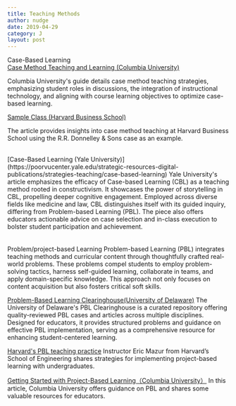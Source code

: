 ```yaml
---
title: Teaching Methods
author: nudge
date: 2019-04-29
category: J
layout: post
---
```


Case-Based Learning
<br>
[Case Method Teaching and Learning (Columbia University)](https://ctl.columbia.edu/resources-and-technology/resources/case-method/)

Columbia University's guide details case method teaching strategies, emphasizing student roles in discussions, the integration of instructional technology, and aligning with course learning objectives to optimize case-based learning.
<br>

[Sample Class (Harvard Business School)](https://www.hbs.edu/teaching/case-method/Pages/sample-class.aspx)

The article provides insights into case method teaching at Harvard Business School using the R.R. Donnelley & Sons case as an example.

<br>
[Case-Based Learning (Yale University)](https://poorvucenter.yale.edu/strategic-resources-digital-publications/strategies-teaching/case-based-learning)
Yale University's article emphasizes the efficacy of Case-based Learning (CBL) as a teaching method rooted in constructivism. It showcases the power of storytelling in CBL, propelling deeper cognitive engagement. Employed across diverse fields like medicine and law, CBL distinguishes itself with its guided inquiry, differing from Problem-based Learning (PBL). The piece also offers educators actionable advice on case selection and in-class execution to bolster student participation and achievement.


<br>
<br>
<br>
Problem/project-based Learning
Problem-based Learning (PBL) integrates teaching methods and curricular content through thoughtfully crafted real-world problems. These problems compel students to employ problem-solving tactics, harness self-guided learning, collaborate in teams, and apply domain-specific knowledge. This approach not only focuses on content acquisition but also fosters critical soft skills.
<br>

[Problem-Based Learning Clearinghouse(University of Delaware)](https://itue.udel.edu/pbl/problems/)
The University of Delaware's PBL Clearinghouse is a curated repository offering quality-reviewed PBL cases and articles across multiple disciplines. Designed for educators, it provides structured problems and guidance on effective PBL implementation, serving as a comprehensive resource for enhancing student-centered learning.
<br>

[Harvard's PBL teaching practice](https://instructionalmoves.gse.harvard.edu/project-based-learning)
Instructor Eric Mazur from Harvard’s School of Engineering shares strategies for implementing project-based learning with undergraduates.
<br>

[Getting Started with Project-Based Learning（Columbia University）](https://ctl.columbia.edu/resources-and-technology/resources/project-based-learning/)
In this article, Columbia University offers guidance on PBL and shares some valuable resources for educators.

<br>
<br>
<br>
<br>
<br>
<br>



